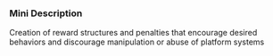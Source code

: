 ### Mini Description

Creation of reward structures and penalties that encourage desired behaviors and discourage manipulation or abuse of platform systems
